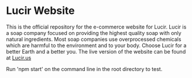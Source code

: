 # Lucir Website

This is the official repository for the e-commerce website for Lucir. Lucir is a soap company focused on providing the highest quality soap with only natural ingredients. Most soap companies use overprocessed chemicals which are harmful to the environment and to your body. Choose Lucir for a better Earth and a better you. The live version of the website can be found at [Lucir.us](http://lucir.us)

Run 'npm start' on the command line in the root directory to test.
